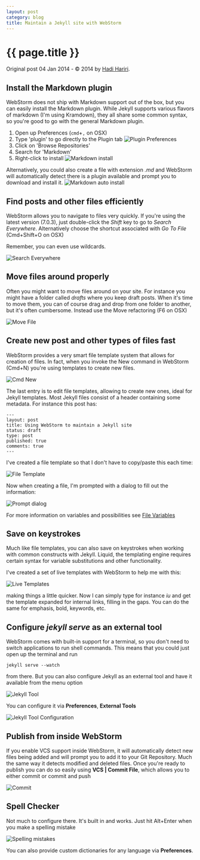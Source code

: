 ```yaml
---
layout: post
category: blog
title: Maintain a Jekyll site with WebStorm
---
```


{{ page.title }}
================

<p class="meta">Original post 04 Jan 2014 - © 2014 by <a href="http://hadihariri.com/2014/01/04/using-webstorm-to-maintain-a-jekyll-site/" title="Permalink to Using WebStorm to maintain a Jekyll site – Hadi Hariri">Hadi Hariri</a>.</p>

## Install the Markdown plugin

WebStorm does not ship with Markdown support out of the box, but you can easily install the Markdown plugin. While Jekyll supports various flavors of markdown (I'm using Kramdown), they all share some common syntax, so you're good to go with the general Markdown plugin.

1. Open up Preferences (<code>cmd</code>+<code>,</code> on OSX)
2. Type 'plugin' to go directly to the Plugin tab ![Plugin Preferences][12]
3. Click on 'Browse Repositories'
4. Search for 'Markdown'
5. Right-click to install ![Markdown install][13]

Alternatively, you could also create a file with extension _.md_ and WebStorm will automatically detect there is a plugin available and prompt you to download and install it. ![Markdown auto install][14]

## Find posts and other files efficiently

WebStorm allows you to navigate to files very quickly. If you're using the latest version (7.0.3), just double-click the _Shift_ key to go to _Search Everywhere_. Alternatively choose the shortcut associated with _Go To File_ (Cmd+Shift+O on OSX)

Remember, you can even use wildcards.

![Search Everywhere][15]

## Move files around properly

Often you might want to move files around on your site. For instance you might have a folder called _drafts_ where you keep draft posts. When it's time to move them, you can of course drag and drop from one folder to another, but it's often cumbersome. Instead use the Move refactoring (F6 on OSX)

![Move File][16]

## Create new post and other types of files fast

WebStorm provides a very smart file template system that allows for creation of files. In fact, when you invoke the New command in WebStorm (Cmd+N) you're using templates to create new files.

![Cmd New][17]

The last entry is to edit file templates, allowing to create new ones, ideal for Jekyll templates. Most Jekyll files consist of a header containing some metadata. For instance this post has:


    ---
    layout: post
    title: Using WebStorm to maintain a Jekyll site
    status: draft
    type: post
    published: true
    comments: true
    ---


I've created a file template so that I don't have to copy/paste this each time:

![File Template][18]

Now when creating a file, I'm prompted with a dialog to fill out the information:

![Prompt dialog][19]

For more information on variables and possibilities see [File Variables][20]

## Save on keystrokes

Much like file templates, you can also save on keystrokes when working with common constructs with Jekyll. Liquid, the templating engine requires certain syntax for variable substitutions and other functionality.

I've created a set of live templates with WebStorm to help me with this:

![Live Templates][21]

making things a little quicker. Now I can simply type for instance _iu_ and get the template expanded for internal links, filling in the gaps. You can do the same for emphasis, bold, keywords, etc.

## Configure _jekyll serve_ as an external tool

WebStorm comes with built-in support for a terminal, so you don't need to switch applications to run shell commands. This means that you could just open up the terminal and run


    jekyll serve --watch


from there. But you can also configure Jekyll as an external tool and have it available from the menu option

![Jekyll Tool][22]

You can configure it via **Preferences**, **External Tools**

![Jekyll Tool Configuration][23]

## Publish from inside WebStorm

If you enable VCS support inside WebStorm, it will automatically detect new files being added and will prompt you to add it to your Git Repository. Much the same way it detects modified and deleted files. Once you're ready to publish you can do so easily using **VCS | Commit File**, which allows you to either commit or commit and push

![Commit][24]

## Spell Checker

Not much to configure there. It's built in and works. Just hit Alt+Enter when you make a spelling mistake

![Spelling mistakes][25]

You can also provide custom dictionaries for any language via **Preferences**.


[1]: http://hadihariri.com/
[2]: http://hadihariri.com/about/
[3]: http://hadihariri.com/posts/
[4]: http://hadihariri.com/talks/
[5]: http://hadihariri.com/projects/
[6]: https://www.youtube.com/channel/UCmglzRyUElGoMA7s03lWk8Q
[11]: http://hadihariri.com/2014/01/04/using-webstorm-to-maintain-a-jekyll-site/ "Using WebStorm to maintain a Jekyll site"
[12]: http://hadihariri.com/images/webstorm-guide-1.png
[13]: http://hadihariri.com/images/webstorm-guide-3.png
[14]: http://hadihariri.com/images/webstorm-guide-2.png
[15]: http://hadihariri.com/images/webstorm-guide-4.png
[16]: http://hadihariri.com/images/webstorm-guide-5.png
[17]: http://hadihariri.com/images/webstorm-guide-6.png
[18]: http://hadihariri.com/images/webstorm-guide-7.png
[19]: http://hadihariri.com/images/webstorm-guide-8.png
[20]: http://www.jetbrains.com/idea/webhelp/file-template-variables.html#predefined_template_variables
[21]: http://hadihariri.com/images/webstorm-guide-9.png
[22]: http://hadihariri.com/images/webstorm-guide-10.png
[23]: http://hadihariri.com/images/webstorm-guide-11.png
[24]: http://hadihariri.com/images/webstorm-guide-13.png
[25]: http://hadihariri.com/images/webstorm-guide-12.png
  
